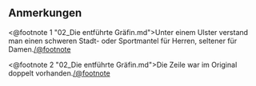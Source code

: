 <h2>Anmerkungen</h2>

<@footnote 1 "02_Die entführte Gräfin.md">Unter einem Ulster verstand man einen
schweren Stadt- oder Sportmantel für Herren, seltener für Damen.</@footnote>

<@footnote 2 "02_Die entführte Gräfin.md">Die Zeile war im Original doppelt vorhanden.</@footnote>


